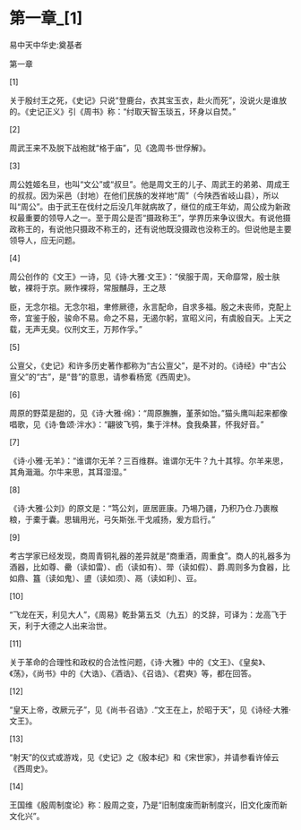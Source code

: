 # 第一章_[1]

易中天中华史:奠基者

第一章

[1]

关于殷纣王之死，《史记》只说“登鹿台，衣其宝玉衣，赴火而死”，没说火是谁放的。《史记正义》引《周书》称：“纣取天智玉琰五，环身以自焚。”

[2]

周武王来不及脱下战袍就“格于庙”，见《逸周书·世俘解》。

[3]

周公姓姬名旦，也叫“文公”或“叔旦”。他是周文王的儿子、周武王的弟弟、周成王的叔叔。因为采邑（封地）在他们民族的发祥地“周”（今陕西省岐山县），所以叫“周公”。由于武王在伐纣之后没几年就病故了，继位的成王年幼，周公成为新政权最重要的领导人之一。至于周公是否“摄政称王”，学界历来争议很大。有说他摄政称王的，有说他只摄政不称王的，还有说他既没摄政也没称王的。但说他是主要领导人，应无问题。

[4]

周公创作的《文王》一诗，见《诗·大雅·文王》：“侯服于周，天命靡常，殷士肤敏，裸将于京。厥作裸将，常服黼冔，王之荩

臣，无念尔祖。无念尔祖，聿修厥德，永言配命，自求多福。殷之未丧师，克配上帝，宜鉴于殷，骏命不易。命之不易，无遏尔躬，宣昭义问，有虞殷自天。上天之载，无声无臭。仪刑文王，万邦作孚。”

[5]

公亶父，《史记》和许多历史著作都称为“古公亶父”，是不对的。《诗经》中“古公亶父”的“古”，是“昔”的意思，请参看杨宽《西周史》。

[6]

周原的野菜是甜的，见《诗·大雅·绵》：“周原膴膴，堇荼如饴。”猫头鹰叫起来都像唱歌，见《诗·鲁颂·泮水》：“翩彼飞鸮，集于泮林。食我桑葚，怀我好音。”

[7]

《诗·小雅·无羊》：“谁谓尔无羊？三百维群。谁谓尔无牛？九十其犉。尔羊来思，其角濈濈。尔牛来思，其耳湿湿。”

[8]

《诗·大雅·公刘》的原文是：“笃公刘，匪居匪康。乃埸乃疆，乃积乃仓.乃裹糇粮，于橐于囊。思辑用光，弓矢斯张.干戈戚扬，爰方启行。”

[9]

考古学家已经发现，商周青铜礼器的差异就是“商重酒，周重食”。商人的礼器多为酒器，比如尊、罍（读如雷）、卣（读如有）、斝（读如假）、爵.周则多为食器，比如鼎、簋（读如鬼）、盨（读如须）、鬲（读如利）、豆。

[10]

“飞龙在天，利见大人”，《周易》乾卦第五爻（九五）的爻辞，可译为：龙高飞于天，利于大德之人出来治世。

[11]

关于革命的合理性和政权的合法性问题，《诗·大雅》中的《文王》、《皇矣》、《荡》，《尚书》中的《大诰》、《酒诰》、《召诰》、《君奭》等，都在回答。

[12]

“皇天上帝，改厥元子”，见《尚书·召诰》.“文王在上，於昭于天”，见《诗经·大雅·文王》。

[13]

“射天”的仪式或游戏，见《史记》之《殷本纪》和《宋世家》，并请参看许倬云《西周史》。

[14]

王国维《殷周制度论》称：殷周之变，乃是“旧制度废而新制度兴，旧文化废而新文化兴”。